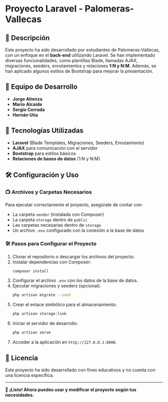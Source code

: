 # Proyecto Laravel - Palomeras-Vallecas

## 📌 Descripción
Este proyecto ha sido desarrollado por estudiantes de Palomeras-Vallecas, con un enfoque en el **back-end** utilizando Laravel. Se han implementado diversas funcionalidades, como plantillas Blade, llamadas AJAX, migraciones, seeders, enrutamientos y relaciones **1:N y N:M**. Además, se han aplicado algunos estilos de Bootstrap para mejorar la presentación.

## 👥 Equipo de Desarrollo
- **Jorge Atienza**
- **Mario Alcaide**
- **Sergio Cerrada**
- **Hernán Uña**

## 🚀 Tecnologías Utilizadas
- **Laravel** (Blade Templates, Migraciones, Seeders, Enrutamiento)
- **AJAX** para comunicación con el servidor
- **Bootstrap** para estilos básicos
- **Relaciones de bases de datos** (1:N y N:M)

## 🛠 Configuración y Uso

### 📺 Archivos y Carpetas Necesarios
Para ejecutar correctamente el proyecto, asegúrate de contar con:
- La carpeta `vendor` (instalada con Composer)
- La carpeta `storage` dentro de `public`
- Las carpetas necesarias dentro de `storage`
- Un archivo `.env` configurado con la conexión a la base de datos

### 🛠 Pasos para Configurar el Proyecto
1. Clonar el repositorio o descargar los archivos del proyecto.
2. Instalar dependencias con Composer:
   ```bash
   composer install
   ```
3. Configurar el archivo `.env` con los datos de la base de datos.
4. Ejecutar migraciones y seeders (opcional):
   ```bash
   php artisan migrate --seed
   ```
5. Crear el enlace simbólico para el almacenamiento:
   ```bash
   php artisan storage:link
   ```
6. Iniciar el servidor de desarrollo:
   ```bash
   php artisan serve
   ```
7. Acceder a la aplicación en `http://127.0.0.1:8000`.

## 📝 Licencia
Este proyecto ha sido desarrollado con fines educativos y no cuenta con una licencia específica.

---
💪 **¡Listo! Ahora puedes usar y modificar el proyecto según tus necesidades.**
